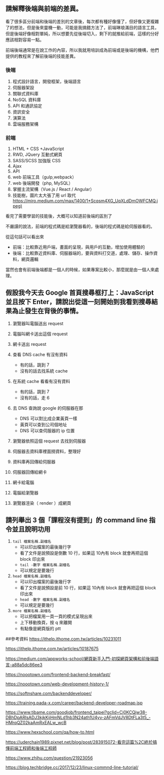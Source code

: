 ## 請解釋後端與前端的差異。

看了很多區分前端和後端的差別的文章後，每次都有種好像懂了，但好像又更複雜了的想法，但是後來靈機一動，可能是我搞錯方法了，前端琳琅滿目的語言工具，但是後端好像相對單純，所以想要先從後端切入，剩下的就推給前端，這樣的分好應該相對容易一點。

前端後端通常是在說工作的內容，所以我就用培訓成為前端或是後端的機構，他們提供的教程來了解前後端的技能差異。

### 後端
1. 程式設計語言，開發框架，後端語言
2. 伺服器架設
2. 關聯式資料庫
3.  NoSQL 資料庫
4. API 和通訊協定
5. 資訊安全
6. 演算法
7. 雲端服務架構

### 前端
1. HTML + CSS +JavaScript
2. RWD, JQuery  互動式網頁
3. SASS/SCSS 加強版 CSS
3. Ajax 
4. API
5. web 前端工具（gulp,webpack）
6. web 後端開發（php, MySQL）
7. 掌握主流架構（Vue.js / React / Angular）
8.  技能樹，圖片太大張了用 url 取代 [https://miro.medium.com/max/1400/1*Scqsm4XG_UqXLdDmOWFCMQ.jpeg)](https://miro.medium.com/max/1400/1*Scqsm4XG_UqXLdDmOWFCMQ.jpeg)

看完了需要學習的技能後，大概可以知道前後端的區別了

不嚴謹的說法，前端的程式碼是給瀏覽器看的，後端的程式碼是給伺服器看的。

從這句話可以看出來

* 前端：比較靠近用戶端，畫面的呈現，與用戶的互動，增加使用體驗的
* 後端：比較靠近資料庫、伺服器端的，要與資料打交道，處理、儲存、操作資料，網頁邏輯

當然也會有前端後端都是一個人的時候，如果專案比較小，那麼就是由一個人來處理。


## 假設我今天去 Google 首頁搜尋框打上：JavaScript 並且按下 Enter，請說出從這一刻開始到我看到搜尋結果為止發生在背後的事情。

1. 瀏覽器叫電腦送出 request
2. 電腦叫網卡送出這個 request
3. 網卡送出 request
4. 查看 DNS cache 有沒有資料
	* 有的話，跳到 7
	* 沒有的話去找系統 cache 

4. 在系統 cache 看看有沒有資料
	* 有的話，跳到 7
	* 沒有的話，走 6
5. 去 DNS 查詢說 google 的伺服器在那
	*  DNS 可以對比成企業黃頁一樣
	*  黃頁可以查到公司個地址
	*  DNS 可以查伺服器的 ip 位置
2.  瀏覽器依照這個 request 去找到伺服器
3.  伺服器去資料庫裡面撈資料，整理好
4. 資料庫再回傳給伺服器
5. 伺服器回傳給網卡
5. 網卡給電腦
6. 電腦給瀏覽器
4. 瀏覽器渲染（ render ）成網頁




## 請列舉出 3 個「課程沒有提到」的 command line 指令並且說明功用

1. `tail 檔案名稱.副檔名`
	* 可以印出檔案的最後幾行字
	* 看了文件是說預設是倒數 10 行，如果這 10內有 block 就會再把這個 block 印出來
	* `tail -數字 檔案名稱.副檔名`
	* 可以規定是要幾行
2. `head 檔案名稱.副檔名`
	* 可以印出檔案的最後幾行字
	* 看了文件是說預設是前 10 行，如果這 10內有 block 就會再把這個 block 印出來
	* `head -數字 檔案名稱.副檔名`
	* 可以規定是要幾行
3. `more 檔案名稱.副檔名` 
	* 可以把檔案用一頁一頁的模式呈現出來
	* 上下移動換頁，按 q 來離開
	* 有點像是網頁版的 ptt
	

##參考資料
https://ithelp.ithome.com.tw/articles/10231011

https://ithelp.ithome.com.tw/articles/10187675

https://medium.com/appworks-school/網頁新手入門-初探網頁架構和前後端語言-a88a5dc86ee3

https://noootown.com/frontend-backend-breakfast/

https://noootown.com/web-development-history-1/

https://softnshare.com/backenddeveloper/

https://training.pada-x.com/career/backend-developer-roadmap.jsp

https://www.tibame.com/goodjob/frontend_taipei?gclid=Cj0KCQjw38-DBhDpARIsADJ3kjkKijHmNLd1hb3N24ath1U4yv-zAFmVdJV8DtFLa3t5_-HMrqQZ02kaAmRxEALw_wcB

https://www.hexschool.com/qa/how-to.html

https://uderchain1989.pixnet.net/blog/post/283915072-看完這篇%2C終於搞懂前端工程師和後端工程師

https://www.zhihu.com/question/21923056

https://blog.techbridge.cc/2017/12/23/linux-commnd-line-tutorial/
